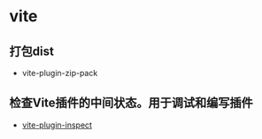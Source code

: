 # vite

## 打包dist

- vite-plugin-zip-pack

## 检查Vite插件的中间状态。用于调试和编写插件

- [vite-plugin-inspect](https://vrite.cn/vite/plugin/outside/vite-plugin-inspect)
